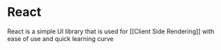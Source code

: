 # React
React is a simple UI library that is used for [[Client Side Rendering]] with ease of use and quick learning curve